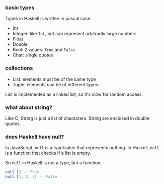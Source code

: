 ### basic types

Types in Haskell is written in pascal case.

- Int
- Integer: like `Int`, but can represent arbitrarily large numbers
- Float
- Double
- Bool: 2 values: `True` and `False`
- Char: single quotes

### collections

- List: elements must be of the same type
- Tuple: elements can be of different types

List is implemented as a linked list, so it's slow for random access.

### what about string?

Like C, String is just a list of characters. String are enclosed in double quotes.

### does Haskell have null?

In JavaScript, `null` is a type/value that represents nothing. In Haskell, `null` is a function that checks if a list is empty.

So `null` in Haskell is not a type, but a function.

```haskell
null [] -- True
null [1, 2, 3] -- False
```
